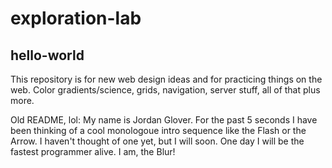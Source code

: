 # exploration-lab
## hello-world
This repository is for new web design ideas and for practicing things on the web. Color gradients/science, grids, navigation, server stuff, all of that plus more.


Old README, lol:
My name is Jordan Glover. For the past 5 seconds I have been thinking of a cool monologoue intro sequence like the Flash or the Arrow. I haven't thought of one yet, but I will soon. One day I will be the fastest programmer alive. I am, the Blur!
